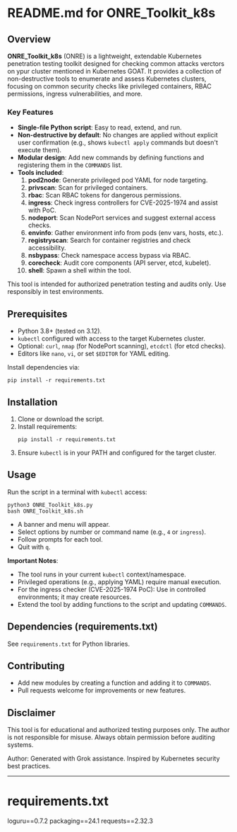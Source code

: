 # README.md for ONRE_Toolkit_k8s

## Overview

**ONRE_Toolkit_k8s** (ONRE) is a lightweight, extendable Kubernetes penetration testing toolkit designed for checking common attacks verctors on ypur cluster mentioned in Kubernetes GOAT. It provides a collection of non-destructive tools to enumerate and assess Kubernetes clusters, focusing on common security checks like privileged containers, RBAC permissions, ingress vulnerabilities, and more.

### Key Features
- **Single-file Python script**: Easy to read, extend, and run.
- **Non-destructive by default**: No changes are applied without explicit user confirmation (e.g., shows `kubectl apply` commands but doesn't execute them).
- **Modular design**: Add new commands by defining functions and registering them in the `COMMANDS` list.
- **Tools included**:
  1. **pod2node**: Generate privileged pod YAML for node targeting.
  2. **privscan**: Scan for privileged containers.
  3. **rbac**: Scan RBAC tokens for dangerous permissions.
  4. **ingress**: Check ingress controllers for CVE-2025-1974 and assist with PoC.
  5. **nodeport**: Scan NodePort services and suggest external access checks.
  6. **envinfo**: Gather environment info from pods (env vars, hosts, etc.).
  7. **registryscan**: Search for container registries and check accessibility.
  8. **nsbypass**: Check namespace access bypass via RBAC.
  9. **corecheck**: Audit core components (API server, etcd, kubelet).
  10. **shell**: Spawn a shell within the tool.

This tool is intended for authorized penetration testing and audits only. Use responsibly in test environments.

## Prerequisites
- Python 3.8+ (tested on 3.12).
- `kubectl` configured with access to the target Kubernetes cluster.
- Optional: `curl`, `nmap` (for NodePort scanning), `etcdctl` (for etcd checks).
- Editors like `nano`, `vi`, or set `$EDITOR` for YAML editing.

Install dependencies via:
```
pip install -r requirements.txt
```

## Installation
1. Clone or download the script.
2. Install requirements:
   ```
   pip install -r requirements.txt
   ```
3. Ensure `kubectl` is in your PATH and configured for the target cluster.

## Usage
Run the script in a terminal with `kubectl` access:
```
python3 ONRE_Toolkit_k8s.py
bash ONRE_Toolkit_k8s.sh
```
- A banner and menu will appear.
- Select options by number or command name (e.g., `4` or `ingress`).
- Follow prompts for each tool.
- Quit with `q`.

**Important Notes**:
- The tool runs in your current `kubectl` context/namespace.
- Privileged operations (e.g., applying YAML) require manual execution.
- For the ingress checker (CVE-2025-1974 PoC): Use in controlled environments; it may create resources.
- Extend the tool by adding functions to the script and updating `COMMANDS`.

## Dependencies (requirements.txt)
See `requirements.txt` for Python libraries.

## Contributing
- Add new modules by creating a function and adding it to `COMMANDS`.
- Pull requests welcome for improvements or new features.

## Disclaimer
This tool is for educational and authorized testing purposes only. The author is not responsible for misuse. Always obtain permission before auditing systems.

Author: Generated with Grok assistance. Inspired by Kubernetes security best practices.

---

# requirements.txt

loguru==0.7.2
packaging==24.1
requests==2.32.3
